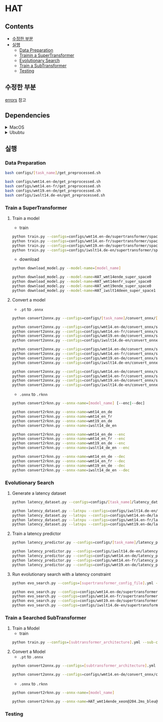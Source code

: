 
# HAT

## Contents
* [수정한 부분](#수정한-부분)  
* [실행](#실행)  
  * [Data Preparation](#data-preparation)  
  * [Trainin a SuperTransformer](#train-a-supertransformer)  
  * [Evolutionary Search](#evolutionary-search)
  * [Train a SubTransformer](#train-a-supertransformer)
  * [Testing](#testing)  



## 수정한 부분
[errors](https://github.com/ei-ai/HAT/tree/main/errors) 참고

## Dependencies
<details>
<summary> MacOS </summary>
<div markdown=1>

* OS: Sonoma 14.1
* GPU: 14개(Apple M3 Pro)
* Python = 3.9.21
* requirements.txt
    ```sh
    build==1.2.2.post1
    cffi==1.17.1
    click==8.1.8
    colorama==0.4.6
    coloredlogs==15.0.1
    ConfigArgParse==1.7
    Cython==3.0.11
    -e git+https://github.com/mit-han-lab/hardware-aware-transformers.git@70e5a279d080670208249fdd98ed731fa9bcc466#egg=fairseq
    fastBPE @ file:///Users/(생략)/hardware-aware-transformers/fastBPE
    filelock==3.16.1
    flatbuffers==24.12.23
    fsspec==2024.12.0
    humanfriendly==10.0
    importlib_metadata==8.5.0
    Jinja2==3.1.5
    joblib==1.4.2
    lxml==5.3.0
    MarkupSafe==3.0.2
    mpmath==1.3.0
    networkx==3.2.1
    numpy==2.0.2
    onnx==1.17.0
    onnxruntime==1.19.2
    packaging==24.2
    portalocker==3.0.0
    protobuf==5.29.2
    pycparser==2.22
    pyproject_hooks==1.2.0
    regex==2024.11.6
    sacrebleu==2.4.3
    sacremoses==0.1.1
    sympy==1.13.1
    tabulate==0.9.0
    tensorboardX==2.6.2.2
    tomli==2.2.1
    torch==2.5.1
    tqdm==4.67.1
    typing_extensions==4.12.2
    ujson==5.10.0
    zipp==3.21.0
    ```

</div>
</details>

<details>
<summary> Ububtu </summary>
<div markdown=1>

* OS: Ubuntu 22.04 LTS (Windows WSL 사용)
* Python = 3.9.21
* requirements.txt
    ```sh
    cffi==1.17.1
    click==8.1.8
    colorama==0.4.6
    coloredlogs==15.0.1
    ConfigArgParse==1.7
    Cython==3.0.11
    -e git+https://github.com/mit-han-lab/hardware-aware-transformers.git@70e5a279d080670208249fdd98ed731fa9bcc466#egg=fairseq
    fastBPE==0.1.1
    filelock==3.16.1
    flatbuffers==24.12.23
    fsspec==2024.12.0
    humanfriendly==10.0
    Jinja2==3.1.5
    joblib==1.4.2
    lxml==5.3.0
    MarkupSafe==3.0.2
    mpmath==1.3.0
    networkx==3.2.1
    numpy==2.0.2
    nvidia-cublas-cu12==12.4.5.8
    nvidia-cuda-cupti-cu12==12.4.127
    nvidia-cuda-nvrtc-cu12==12.4.127
    nvidia-cuda-runtime-cu12==12.4.127
    nvidia-cudnn-cu12==9.1.0.70
    nvidia-cufft-cu12==11.2.1.3
    nvidia-curand-cu12==10.3.5.147
    nvidia-cusolver-cu12==11.6.1.9
    nvidia-cusparse-cu12==12.3.1.170
    nvidia-nccl-cu12==2.21.5
    nvidia-nvjitlink-cu12==12.4.127
    nvidia-nvtx-cu12==12.4.127
    onnx==1.17.0
    onnxruntime==1.19.2
    packaging==24.2
    portalocker==3.1.1
    protobuf==5.29.2
    pycparser==2.22
    regex==2024.11.6
    sacrebleu==2.5.0
    sacremoses==0.1.1
    sympy==1.13.1
    tabulate==0.9.0
    tensorboardX==2.6.2.2
    torch==2.5.1
    tqdm==4.67.1
    triton==3.1.0
    typing_extensions==4.12.2
    ujson==5.10.0
    ```

</div>
</details>


## 실행 
### Data Preparation
```sh
bash configs/[task_name]/get_preprocessed.sh
```
```sh
bash configs/wmt14.en-de/get_preprocessed.sh
bash configs/wmt14.en-fr/get_preprocessed.sh
bash configs/wmt19.en-de/get_preprocessed.sh
bash configs/iwslt14.de-en/get_preprocessed.sh
```


### Train a SuperTransformer
1. Train a model
    * train
    ```sh
    python train.py --configs=configs/wmt14.en-de/supertransformer/space0.yml
    python train.py --configs=configs/wmt14.en-fr/supertransformer/space0.yml
    python train.py --configs=configs/wmt19.en-de/supertransformer/space0.yml
    python train.py --configs=configs/iwslt14.de-en/supertransformer/space1.yml
    ```
    * download
    ```sh
    python download_model.py --model-name=[model_name]
    ```
    ```sh
    python download_model.py --model-name=HAT_wmt14ende_super_space0
    python download_model.py --model-name=HAT_wmt14enfr_super_space0
    python download_model.py --model-name=HAT_wmt19ende_super_space0
    python download_model.py --model-name=HAT_iwslt14deen_super_space1
    ```

2. Convert a model    
    * `.pt` to `.onnx`
    ```sh
    python convert2onnx.py --configs=configs/[task_name]/convert_onnx/[search_space].yml [--enc|--dec]
    ```
    ```sh
    python convert2onnx.py --configs=configs/wmt14.en-de/convert_onnx/super.yml
    python convert2onnx.py --configs=configs/wmt14.en-fr/convert_onnx/super.yml
    python convert2onnx.py --configs=configs/wmt19.en-de/convert_onnx/super.yml
    python convert2onnx.py --configs=configs/iwslt14.de-en/convert_onnx/super.yml
    
    python convert2onnx.py --configs=configs/wmt14.en-de/convert_onnx/super.yml --enc
    python convert2onnx.py --configs=configs/wmt14.en-fr/convert_onnx/super.yml --enc
    python convert2onnx.py --configs=configs/wmt19.en-de/convert_onnx/super.yml --enc
    python convert2onnx.py --configs=configs/iwslt14.de-en/convert_onnx/super.yml --enc

    python convert2onnx.py --configs=configs/wmt14.en-de/convert_onnx/super.yml --dec
    python convert2onnx.py --configs=configs/wmt14.en-fr/convert_onnx/super.yml --dec
    python convert2onnx.py --configs=configs/wmt19.en-de/convert_onnx/super.yml --dec
    python convert2onnx.py --configs=configs/iwslt14.de-en/convert_onnx/super.yml --dec
    ```
    * `.onnx` to `.rknn`
    ```sh
    python convert2rknn.py --onnx-name=[model_name] [--enc|--dec]
    ```
    ```sh
    python convert2rknn.py --onnx-name=wmt14_en_de
    python convert2rknn.py --onnx-name=wmt14_en_fr
    python convert2rknn.py --onnx-name=wmt19_en_de
    python convert2rknn.py --onnx-name=iwslt14_de_en

    python convert2rknn.py --onnx-name=wmt14_en_de --enc
    python convert2rknn.py --onnx-name=wmt14_en_fr --enc
    python convert2rknn.py --onnx-name=wmt19_en_de --enc
    python convert2rknn.py --onnx-name=iwslt14_de_en --enc

    python convert2rknn.py --onnx-name=wmt14_en_de --dec
    python convert2rknn.py --onnx-name=wmt14_en_fr --dec
    python convert2rknn.py --onnx-name=wmt19_en_de --dec
    python convert2rknn.py --onnx-name=iwslt14_de_en --dec
    ```


### Evolutionary Search  
1.  Generate a latency dataset
    ```sh
    python latency_dataset.py --configs=configs/[task_name]/latency_dataset/[hardware_name].yml
    ```
    ```sh
    python latency_dataset.py --latnpu --configs=configs/iwslt14.de-en/latency_dataset/npu.yml
    python latency_dataset.py --latnpu --configs=configs/wmt14.en-de/latency_dataset/npu.yml
    python latency_dataset.py --latnpu --configs=configs/wmt14.en-fr/latency_dataset/npu.yml
    python latency_dataset.py --latnpu --configs=configs/wmt19.en-de/latency_dataset/npu.yml
    ```
2. Train a latency predictor
    ```sh
    python latency_predictor.py --configs=configs/[task_name]/latency_predictor/[hardware_name].yml
    ```
    ```sh
    python latency_predictor.py --configs=configs/iwslt14.de-en/latency_predictor/npu.yml
    python latency_predictor.py --configs=configs/wmt14.en-de/latency_predictor/npu.yml
    python latency_predictor.py --configs=configs/wmt14.en-fr/latency_predictor/npu.yml
    python latency_predictor.py --configs=configs/wmt19.en-de/latency_predictor/npu.yml
    ```
3. Run evolutionary search with a latency constraint  
    ```sh
    python evo_search.py --configs=[supertransformer_config_file].yml --evo-configs=[evo_settings].yml
    ```
    ```sh
    python evo_search.py --configs=configs/wmt14.en-de/supertransformer/space0.yml --evo-configs=configs/wmt14.en-de/evo_search/wmt14ende_npu.yml
    python evo_search.py --configs=configs/wmt14.en-fr/supertransformer/space0.yml --evo-configs=configs/wmt14.en-fr/evo_search/wmt14enfr_npu.yml
    python evo_search.py --configs=configs/wmt19.en-de/supertransformer/space0.yml --evo-configs=configs/wmt19.en-fr/evo_search/wmt19ende_npu.yml
    python evo_search.py --configs=configs/iwslt14.de-en/supertransformer/space1.yml --evo-configs=configs/iwslt14.de-en/evo_search/iwslt14deen_npu.yml
    ```


### Train a Searched SubTransformer
1. Train a Model
    * train
    ```sh
    python train.py --configs=[subtransformer_architecture].yml --sub-configs=configs/[task_name]/subtransformer/common.yml
    ```
2. Convert a Model
    * `.pt` to `.onnx`
    ```sh
    python convert2onnx.py --configs=[subtransformer_architecture].yml --sub-configs==configs/[task_name]/convert_onnx/common.yml
    ```
    ```sh
    python convert2onnx.py --configs=configs/wmt14.en-de/convert_onnx/common.yml --sub-configs=configs/wmt14.en-de/convert_onnx/HAT_wmt14ende_xeon@204.2ms_bleu@27.6.yml
    ```
    * `.onnx` to `.rknn`
    ```sh
    python convert2rknn.py --onnx-name=[model_name]
    ```
    ```sh
    python convert2rknn.py --onnx-name=HAT_wmt14ende_xeon@204.2ms_bleu@27.6
    ```


### Testing

